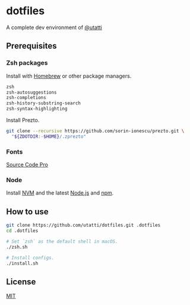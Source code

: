 # dotfiles

A complete dev environment of [@utatti](https://github.com/utatti)

## Prerequisites

### Zsh packages

Install with [Homebrew](https://brew.sh/) or other package managers.

```txt
zsh
zsh-autosuggestions
zsh-completions
zsh-history-substring-search
zsh-syntax-highlighting
```

Install Prezto.

```bash
git clone --recursive https://github.com/sorin-ionescu/prezto.git \
  "${ZDOTDIR:-$HOME}/.zprezto"
```

### Fonts

[Source Code Pro](https://github.com/adobe-fonts/source-code-pro)

### Node

Install [NVM](https://github.com/nvm-sh/nvm) and the latest
[Node.js](https://nodejs.org/en/) and [npm](https://www.npmjs.com/).

## How to use

```bash
git clone https://github.com/utatti/dotfiles.git .dotfiles
cd .dotfiles

# Set `zsh` as the default shell in macOS.
./zsh.sh

# Install configs.
./install.sh
```

## License

[MIT](LICENSE)
